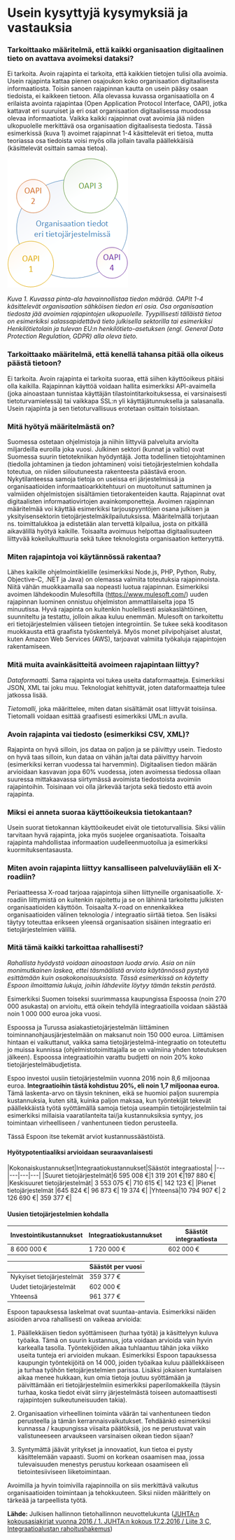 # Usein kysyttyjä kysymyksiä ja vastauksia


### Tarkoittaako määritelmä, että kaikki organisaation digitaalinen tieto on avattava avoimeksi dataksi?

Ei tarkoita. Avoin rajapinta ei tarkoita, että kaikkien tietojen tulisi olla avoimia. 
Usein rajapinta kattaa pienen osajoukon koko organisaation digitaalisesta informaatiosta. Toisin sanoen rajapinnan kautta on usein pääsy osaan tiedoista, ei kaikkeen tietoon. Alla olevassa kuvassa organisaatiolla on 4 erilaista avointa rajapintaa (Open Application Protocol Interface, OAPI), jotka kattavat eri suuruiset ja eri osat organisaation digitaalisessa muodossa olevaa informaatiota. Vaikka kaikki rajapinnat ovat avoimia jää niiden ulkopuolelle merkittävä osa organisaation digitaalisesta tiedosta. Tässä esimerkissä (kuva 1) avoimet rajapinnat 1-4 käsittelevät eri tietoa, mutta teoriassa osa tiedoista voisi myös olla jollain tavalla päällekkäisiä (käsittelevät osittain samaa tietoa).

![Tietojärjestelmissä oleva tieto vs. rajapinnan tarjoama tieto](/organisaation_tiedot_eri_tietojarjestelmissa.png)

*Kuva 1. Kuvassa pinta-ala havainnollistaa tiedon määrää. OAPIt 1-4 käsittelevät organisaation sähköisen tiedon eri osia. Osa organisaation tiedosta jää avoimien rajapintojen ulkopuolelle. Tyypillisesti tälläistä tietoa on esimerkiksi salassapidettävä tieto julkisella sektorilla tai esimerkiksi Henkilötietolain ja tulevan EU:n henkilötieto-asetuksen (engl. General Data Protection Regulation, GDPR) alla oleva tieto.*

### Tarkoittaako määritelmä, että kenellä tahansa pitää olla oikeus päästä tietoon?

Ei tarkoita. Avoin rajapinta ei tarkoita suoraa, että siihen käyttöoikeus pitäisi olla kaikilla. Rajapinnan käyttöä voidaan hallita esimerkiksi API-avaimella (joka ainoastaan tunnistaa käyttäjän tilastointitarkoituksessa, ei varsinaisesti tietoturvamielessä) tai vaikkapa SSL:n yli käyttäjätunnuksella ja salasanalla. Usein rajapinta ja sen tietoturvallisuus erotetaan osittain toisistaan.


### Mitä hyötyä määritelmästä on?

Suomessa ostetaan ohjelmistoja ja niihin liittyviä palveluita arviolta miljardeilla euroilla joka vuosi. Julkinen sektori 
(kunnat ja valtio) ovat Suomessa suurin tietotekniikan hyödyntäjä. Jotta todellinen tietojohtaminen (tiedolla johtaminen ja tiedon johtaminen) voisi tietojärjestelmien kohdalla toteutua, on niiden siiloutuneesta rakenteesta päästävä eroon. Nykytilanteessa samoja tietoja on useissa eri järjestelmissä ja organisaatioiden informaatioarkkitehtuuri on muotoitunut sattuminen ja valmiiden ohjelmistojen sisältämien tietorakenteiden kautta. Rajapinnat ovat digitaalisten informaatiovirtojen avainkomponetteja. Avoimen rajapinnan määritelmää voi käyttää esimerkiksi tarjouspyyntöjen osana julkisen ja yksityisensektorin tietojärjestelmäkilpailutuksissa. Määritelmällä torjutaan ns. toimittalukkoa ja edistetään alan tervettä kilpailua, josta on pitkällä aikavälillä hyötyä kaikille. Toisaalta avoimuus helpottaa digitaalisuuteen liittyvää kokeilukulttuuria sekä tukee teknologista organisaation ketteryyttä.


### Miten rajapintoja voi käytännössä rakentaa?

Lähes kaikille ohjelmointikielille (esimerkiksi Node.js, PHP, Python, Ruby, Objective-C, .NET ja Java) on olemassa valmiita toteutuksia rajapinnoista. Niitä vähän muokkaamalla saa nopeasti luotua rajapinnan. Esimerkiksi avoimen lähdekoodin Mulesoftilla (https://www.mulesoft.com/) uuden rajapinnan luominen onnistuu ohjelmiston ammattilaiselta jopa 15 minuutissa. Hyvä rajapinta on kuitenkin huolellisesti asiakaslähtöinen, suunniteltu ja testattu, jolloin aikaa kuluu enemmän. Mulesoft on tarkoitettu eri tietojärjestelmien väliseen tietojen integrointiin. Se tukee sekä kooditason muokkausta että graafista työskentelyä. Myös monet pilvipohjaiset alustat, kuten Amazon Web Services (AWS), tarjoavat valmiita työkaluja rajapintojen rakentamiseen.


### Mitä muita avainkäsitteitä avoimeen rajapintaan liittyy?

*Dataformaatti.* Sama rajapinta voi tukea useita dataformaatteja. Esimerkiksi JSON, XML tai joku muu. Teknologiat kehittyvät, joten dataformaatteja tulee jatkossa lisää.

*Tietomalli,* joka määrittelee, miten datan sisältämät osat liittyvät toisiinsa. Tietomalli voidaan esittää graafisesti esimerkiksi UML:n avulla.


### Avoin rajapinta vai tiedosto (esimerkiksi CSV, XML)?

Rajapinta on hyvä silloin, jos dataa on paljon ja se päivittyy usein.  Tiedosto on hyvä taas silloin, kun dataa on vähän ja/tai data päivittyy harvoin (esimerkiksi kerran vuodessa tai harvemmin). Digitaalisen tiedon määrän arvioidaan kasvavan jopa 60% vuodessa, joten avoimessa tiedossa ollaan suuressa mittakaavassa siirtymässä avoimista tiedostoista avoimiin rajapintoihin. Toisinaan voi olla järkevää tarjota sekä tiedosto että avoin rajapinta.


### Miksi ei anneta suoraa käyttöoikeuksia tietokantaan?

Usein suorat tietokannan käyttöoikeudet eivät ole tietoturvallisia. Siksi väliin tarvitaan hyvä rajapinta, joka myös suojelee organisaatiota. Toisaalta rajapinta mahdollistaa informaation uudelleenmuotoilua ja esimerkiksi kuormituksentasausta.

### Miten avoin rajapinta liittyy kansalliseen palveluväylään eli X-roadiin?
Periaatteessa X-road tarjoaa rajapintoja siihen liittyneille organisaatiolle. X-roadiin liittymistä on kuitenkin rajoitettu ja se on lähinnä tarkoitettu julkisten organisaatioiden käyttöön. Toisaalta X-road on ennenkaikkea organisaatioiden välinen teknologia / integraatio siirtää tietoa. Sen lisäksi täytyy toteuttaa erikseen yleensä organisaation sisäinen integraatio eri tietojärjestelmien välillä.

### Mitä tämä kaikki tarkoittaa rahallisesti?

*Rahallista hyödystä voidaan ainoastaan luoda arvio. Asia on niin monimutkainen laskea, ettei täsmäälistä arviota käytännössä pystytä esittämään kuin osakokonaisuuksista. Tässä esimerkissä on käytetty Espoon ilmoittamia lukuja, joihin lähdeviite löytyy tämän tekstin perästä.* 

Esimerkiksi Suomen toiseksi suurimmassa kaupungissa Espoossa (noin 270 000 asukasta) on arvioitu, että oikein tehdyllä integraatioilla voidaan säästää noin 1 000 000 euroa joka vuosi.

Espoossa ja Turussa asiakastietojärjestelmän liittäminen toiminnanohjausjärjestelmään on maksanut noin 150 000 euroa. Liittämisen hintaan ei vaikuttanut, vaikka sama tietojärjestelmä-integraatio on toteutettu jo muissa kunnissa (ohjelmistotoimittajalla se on valmiina yhden toteutuksen jälkeen). Espoossa integraatioihin varattu budjetti on noin 20% koko tietojärjestelmäbudjetista.

Espoo investoi uusiin tietojärjestelmiin vuonna 2016 noin 8,6 miljoonaa euroa. **Integraatioihin tästä kohdistuu 20%, eli noin 1,7 miljoonaa euroa.** Tämä laskenta-arvo on täysin tekninen, eikä se huomioi paljon suurempia kustannuksia, kuten sitä, kuinka paljon maksaa, kun työntekijät tekevät päällekkäistä työtä syöttämällä samoja tietoja useampiin tietojärjestelmiin tai esimerkiksi millaisia vaaratilanteita tai/ja kustannuksiksia syntyy, jos toimintaan virheelliseen / vanhentuneen tiedon perusteella.

Tässä Espoon itse tekemät arviot kustannussäästöistä.


#### Hyötypotentiaaliksi arvioidaan seuraavanlaisesti

|Kokonaiskustannukset|Integraatiokustannukset|Säästöt integraatiosta|
|---|---|---|---|
|Suuret tietojärjestelmät|6 595 008 €|1 319 201 €|197 880 €|
|Keskisuuret tietojärjestelmät| 3 553 075 €| 710 615 €| 142 123 €|
|Pienet tietojärjestelmät |645 824 €| 96 873 €| 19 374 €|
|Yhteensä|10 794 907 €| 2 126 690 €| 359 377 €|


#### Uusien tietojärjestelmien kohdalla

|Investointikustannukset|Integraatiokustannukset|Säästöt integraatiosta|
|---|---|---|
|8 600 000 €|1 720 000 €|602 000 €|

||Säästöt per vuosi|
|---|---|
|Nykyiset tietojärjestelmät|359 377 €|
|Uudet tietojärjestelmät|602 000 €|
|Yhteensä|961 377 €|

Espoon tapauksessa laskelmat ovat suuntaa-antavia. Esimerkiksi näiden asioiden arvoa rahallisesti 
on vaikeaa arvioida:

1.	Päällekkäisen tiedon syöttämiseen (turhaa työtä) ja käsittelyyn kuluva työaika. Tämä on suurin kustannus, jota voidaan arvioida vain hyvin karkealla tasolla. Työntekijöiden aikaa tuhlaantuu tähän joka viikko useita tunteja eri arvioiden mukaan. Esimerkiksi Espoon tapauksessa kaupungin työntekijöitä on 14 000, joiden työaikaa kuluu päällekkäiseen ja turhaa työhön tietojärjestelmien parissa. Lisäksi jokaisen kuntalaisen aikaa menee hukkaan, kun omia tietoja joutuu syöttämään ja päivittämään eri tietojärjestelmiin esimerkiksi paperilomakkeilla (täysin turhaa, koska tiedot eivät siirry järjestelmästä toiseen automaattisesti rajapintojen sulkeutuneisuuden takia).

2.	Organisaation virheellinen toiminta väärän tai vanhentuneen tiedon perusteella ja tämän kerrannaisvaikutukset. Tehdäänkö esimerkiksi kunnassa / kaupungissa viisaita päätöksiä, jos ne perustuvat vain valistuneeseen arvaukseen varsinaisen oikean tiedon sijaan?

3.	Syntymättä jäävät yritykset ja innovaatiot, kun tietoa ei pysty käsittelemään vapaasti. Suomi on korkean osaamisen maa, jossa tulevaisuuden menestys perustuu korkeaan osaamiseen eli tietointesiiviseen liiketoimintaan.

Avoimilla ja hyvin toimivilla rajapinnoilla on siis merkittävä vaikutus organisaatioiden toimintaan ja tehokkuuteen. Siksi niiden määrittely on tärkeää ja tarpeellista työtä.

**Lähde:** Julkisen hallinnon tietohallinnon neuvottelukunta ([JUHTA:n kokousasiakirjat vuonna 2016 / 1. JUHTA:n kokous 17.2.2016 / Liite 3 C, Integraatioalustan rahoitushakemus](https://wiki.julkict.fi/julkict/juhta/juhta-n-kokousasiakirjat-vuonna-2016/1-juhta-n-kokous-17-2.2016/Liite%203%20C-%20Integraatioalustan%20rahoitushakemus.zip/view))
